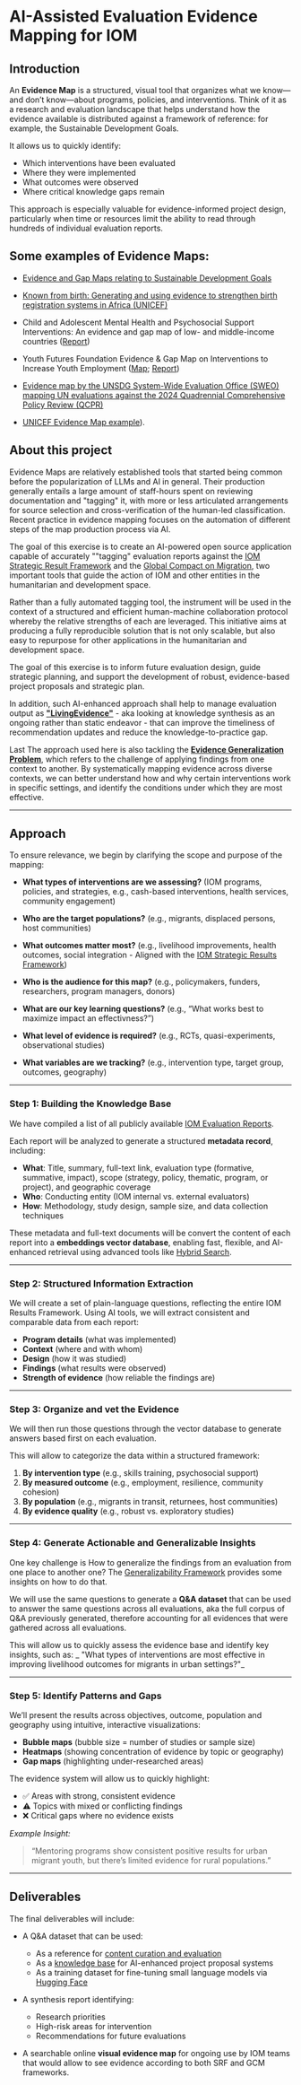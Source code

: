 # AI-Assisted Evaluation Evidence Mapping for IOM

## Introduction

An **Evidence Map** is a structured, visual tool that organizes what we know—and don’t know—about programs, policies, and interventions. Think of it as a research and evaluation landscape that helps understand how the evidence available is distributed against a framework of reference: for example, the Sustainable Development Goals. 

It allows us to quickly identify:

- Which interventions have been evaluated  
- Where they were implemented  
- What outcomes were observed  
- Where critical knowledge gaps remain  

This approach is especially valuable for evidence-informed project design, particularly when time or resources limit the ability to read through hundreds of individual evaluation reports.


## Some examples of Evidence Maps:

* [Evidence and Gap Maps relating to Sustainable Development Goals](https://www.sdgsynthesiscoalition.org/sites/default/files/2024-10/Map%20of%20Maps%20on%20SDGs%20in%20LMICs_05122024.html)

* [Known from birth: Generating and using evidence to strengthen birth registration systems in Africa (UNICEF)](https://www.unicef.org/innocenti/media/3861/file/CA-BirthEviMap-Final-14.09.2023.pdf)

* Child and Adolescent Mental Health and Psychosocial Support Interventions: An evidence and gap map of low- and middle-income countries ([Report](https://onlinelibrary.wiley.com/doi/10.1002/cl2.1349?msockid=0f883b2b378764a726682f9536af656c))

* Youth Futures Foundation Evidence & Gap Map on Interventions to Increase Youth Employment ([Map](https://youthfuturesfoundation.org/wp-content/uploads/2025/02/Youth-Futures-Evidence-and-Gap-Map-updated-Jan-2025.html); [Report](https://youthfuturesfoundation.org/wp-content/uploads/2024/11/Youth-Futures-Foundation-Evidence-and-Gap-Map-Effectiveness-of-Interventions-Technical-Report-November-2024.pdf))

* [Evidence map by the UNSDG System-Wide Evaluation Office (SWEO) mapping UN evaluations against the 2024 Quadrennial Comprehensive Policy Review (QCPR)](https://www.sdgsynthesiscoalition.org/sites/default/files/2024-10/UNSWE_Interactive%20Evaluation%20Evidence%20Map_QCPR_coverage_v1.0.html)

* [UNICEF Evidence Map example](https://evaluationreports.unicef.org/app/evaluation-evidence-gap-map.html)).



## About this project

Evidence Maps are relatively established tools that started being common before the popularization of LLMs and AI in general. Their production generally entails a large amount of staff-hours spent on reviewing documentation and "tagging" it, with more or less articulated arrangements for source selection and cross-verification of the human-led classification. Recent practice in evidence mapping focuses on the automation of different steps of the map production process via AI.

The goal of this exercise is to create an AI-powered open source application capable of accurately ""tagging" evaluation reports against the [IOM Strategic Result Framework](https://www.iom.int/iom-strategic-results-framework-srf) and the [Global Compact on Migration](https://www.iom.int/global-compact-migration), two important tools that guide the action of IOM and other entities in the humanitarian and development space. 

Rather than a fully automated tagging tool, the instrument will be used in the context of a structured and efficient human-machine collaboration protocol whereby the relative strengths of each are leveraged. This initiative aims at producing a fully reproducible solution that is not only scalable, but also easy to repurpose for other applications in the humanitarian and development space.

The goal of this exercise is to inform future evaluation design, guide strategic planning, and support the development of robust, evidence-based project proposals and strategic plan.

In addition, such AI-enhanced approach shall help to manage evaluation output as  __["LivingEvidence"](https://www.aliveevidence.org/)__ - aka looking at knowledge synthesis as an ongoing rather than static endeavor - that can improve the timeliness of recommendation updates and reduce the knowledge-to-practice gap. 

Last The approach used here is also tackling the __[Evidence Generalization Problem](https://ssir.org/articles/entry/the_generalizability_puzzle)__, which refers to the challenge of applying findings from one context to another. By systematically mapping evidence across diverse contexts, we can better understand how and why certain interventions work in specific settings, and identify the conditions under which they are most effective.

---

## Approach

To ensure relevance, we begin by clarifying the scope and purpose of the mapping:

- **What types of interventions are we assessing?** (IOM programs, policies, and strategies, e.g., cash-based interventions, health services, community engagement)

- **Who are the target populations?**  (e.g., migrants, displaced persons, host communities)  

- **What outcomes matter most?**  (e.g., livelihood improvements, health outcomes, social integration - Aligned with the [IOM Strategic Results Framework](https://www.iom.int/iom-strategic-results-framework-srf))  

- **Who is the audience for this map?**   (e.g., policymakers, funders, researchers, program managers, donors)  

- **What are our key learning questions?**  (e.g., “What works best to maximize impact an effectivness?”)  

- **What level of evidence is required?**  (e.g., RCTs, quasi-experiments, observational studies)  

- **What variables are we tracking?** (e.g., intervention type, target group, outcomes, geography)

---

### Step 1: Building the Knowledge Base

We have compiled a list of all publicly available [IOM Evaluation Reports](https://evaluation.iom.int/evaluation-search-pdf).

Each report will be analyzed to generate a structured **metadata record**, including:

- **What**: Title, summary, full-text link, evaluation type (formative, summative, impact), scope (strategy, policy, thematic, program, or project), and geographic coverage  
- **Who**: Conducting entity (IOM internal vs. external evaluators)  
- **How**: Methodology, study design, sample size, and data collection techniques  

These metadata and full-text documents will be convert the content of each report into a **embeddings vector database**, enabling fast, flexible, and AI-enhanced retrieval using advanced tools like [Hybrid Search](https://docs.lancedb.com/core/hybrid-search).

---

### Step 2: Structured Information Extraction

We will create a set of plain-language questions, reflecting the entire IOM Results Framework.
Using AI tools, we will extract consistent and comparable data from each report:

- **Program details** (what was implemented)  
- **Context** (where and with whom)  
- **Design** (how it was studied)  
- **Findings** (what results were observed)  
- **Strength of evidence** (how reliable the findings are)

---

### Step 3: Organize and vet the Evidence

We will then run those questions through the vector database to generate answers based first on each evaluation.

This will allow to categorize the data within a structured framework:

1. **By intervention type** (e.g., skills training, psychosocial support)  
2. **By measured outcome** (e.g., employment, resilience, community cohesion)  
3. **By population** (e.g., migrants in transit, returnees, host communities)  
4. **By evidence quality** (e.g., robust vs. exploratory studies)

---

### Step 4: Generate Actionable and Generalizable Insights 

One key challenge is How to generalize the findings from an evaluation from one place to another one? The [Generalizability Framework](https://ssir.org/articles/entry/the_generalizability_puzzle) provides some insights on how to do that.

We will use the same questions to generate a **Q&A dataset** that can be used to answer the same questions across all evaluations, aka the full corpus of Q&A previously generated, therefore accounting for all evidences that were gathered across all evaluations. 

This will allow us to quickly assess the evidence base and identify key insights, such as: _ "What types of interventions are most effective in improving livelihood outcomes for migrants in urban settings?"_

---

### Step 5: Identify Patterns and Gaps

We’ll present the results across objectives, outcome, population and geography using intuitive, interactive visualizations:

- **Bubble maps** (bubble size = number of studies or sample size)  
- **Heatmaps** (showing concentration of evidence by topic or geography)  
- **Gap maps** (highlighting under-researched areas)

The evidence system will allow us to quickly highlight:

- ✅ Areas with strong, consistent evidence  
- ⚠️ Topics with mixed or conflicting findings  
- ❌ Critical gaps where no evidence exists  

*Example Insight:*  
> “Mentoring programs show consistent positive results for urban migrant youth, but there’s limited evidence for rural populations.”

---

## Deliverables

The final deliverables will include:

- A Q&A dataset that can be used:
  - As a reference for [content curation and evaluation](https://api.labelstud.io/tutorials/tutorials/evaluate-llm-responses)  
  - As a [knowledge base](https://docs.crewai.com/concepts/knowledge) for AI-enhanced project proposal systems  
  - As a training dataset for fine-tuning small language models via [Hugging Face](https://huggingface.co/)  

- A synthesis report identifying:
  - Research priorities  
  - High-risk areas for intervention  
  - Recommendations for future evaluations  

- A searchable online **visual evidence map** for ongoing use by IOM teams that would allow to see evidence according to both SRF and GCM frameworks.